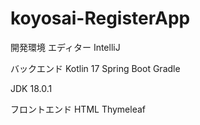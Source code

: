 # koyosai-RegisterApp
開発環境
エディター
  IntelliJ
  
バックエンド
  Kotlin 17
    Spring Boot
    Gradle

JDK 18.0.1

フロントエンド
  HTML
  Thymeleaf
